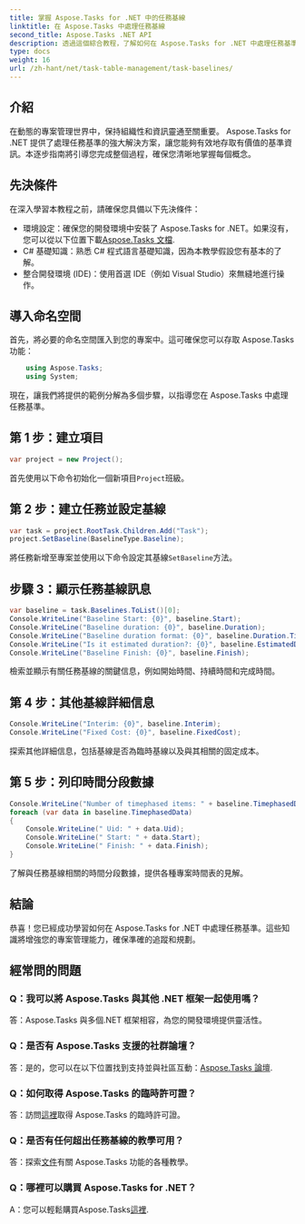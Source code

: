 ```yaml
---
title: 掌握 Aspose.Tasks for .NET 中的任務基線
linktitle: 在 Aspose.Tasks 中處理任務基線
second_title: Aspose.Tasks .NET API
description: 透過這個綜合教程，了解如何在 Aspose.Tasks for .NET 中處理任務基準。立即增強您的專案管理技能！
type: docs
weight: 16
url: /zh-hant/net/task-table-management/task-baselines/
---
```

## 介紹
在動態的專案管理世界中，保持組織性和資訊靈通至關重要。 Aspose.Tasks for .NET 提供了處理任務基準的強大解決方案，讓您能夠有效地存取有價值的基準資訊。本逐步指南將引導您完成整個過程，確保您清晰地掌握每個概念。
## 先決條件
在深入學習本教程之前，請確保您具備以下先決條件：
- 環境設定：確保您的開發環境中安裝了 Aspose.Tasks for .NET。如果沒有，您可以從以下位置下載[Aspose.Tasks 文檔](https://reference.aspose.com/tasks/net/).
- C# 基礎知識：熟悉 C# 程式語言基礎知識，因為本教學假設您有基本的了解。
- 整合開發環境 (IDE)：使用首選 IDE（例如 Visual Studio）來無縫地進行操作。
## 導入命名空間
首先，將必要的命名空間匯入到您的專案中。這可確保您可以存取 Aspose.Tasks 功能：
```csharp
    using Aspose.Tasks;
    using System;
```
現在，讓我們將提供的範例分解為多個步驟，以指導您在 Aspose.Tasks 中處理任務基準。
## 第 1 步：建立項目
```csharp
var project = new Project();
```
首先使用以下命令初始化一個新項目`Project`班級。
## 第 2 步：建立任務並設定基線
```csharp
var task = project.RootTask.Children.Add("Task");
project.SetBaseline(BaselineType.Baseline);
```
將任務新增至專案並使用以下命令設定其基線`SetBaseline`方法。
## 步驟 3：顯示任務基線訊息
```csharp
var baseline = task.Baselines.ToList()[0];
Console.WriteLine("Baseline Start: {0}", baseline.Start);
Console.WriteLine("Baseline duration: {0}", baseline.Duration);
Console.WriteLine("Baseline duration format: {0}", baseline.Duration.TimeUnit);
Console.WriteLine("Is it estimated duration?: {0}", baseline.EstimatedDuration);
Console.WriteLine("Baseline Finish: {0}", baseline.Finish);
```
檢索並顯示有關任務基線的關鍵信息，例如開始時間、持續時間和完成時間。
## 第 4 步：其他基線詳細信息
```csharp
Console.WriteLine("Interim: {0}", baseline.Interim);
Console.WriteLine("Fixed Cost: {0}", baseline.FixedCost);
```
探索其他詳細信息，包括基線是否為臨時基線以及與其相關的固定成本。
## 第 5 步：列印時間分段數據
```csharp
Console.WriteLine("Number of timephased items: " + baseline.TimephasedData.Count);
foreach (var data in baseline.TimephasedData)
{
    Console.WriteLine(" Uid: " + data.Uid);
    Console.WriteLine(" Start: " + data.Start);
    Console.WriteLine(" Finish: " + data.Finish);
}
```
了解與任務基線相關的時間分段數據，提供各種專案時間表的見解。
## 結論
恭喜！您已經成功學習如何在 Aspose.Tasks for .NET 中處理任務基準。這些知識將增強您的專案管理能力，確保準確的追蹤和規劃。
## 經常問的問題
### Q：我可以將 Aspose.Tasks 與其他 .NET 框架一起使用嗎？
答：Aspose.Tasks 與多個.NET 框架相容，為您的開發環境提供靈活性。
### Q：是否有 Aspose.Tasks 支援的社群論壇？
答：是的，您可以在以下位置找到支持並與社區互動：[Aspose.Tasks 論壇](https://forum.aspose.com/c/tasks/15).
### Q：如何取得 Aspose.Tasks 的臨時許可證？
答：訪問[這裡](https://purchase.aspose.com/temporary-license/)取得 Aspose.Tasks 的臨時許可證。
### Q：是否有任何超出任務基線的教學可用？
答：探索[文件](https://reference.aspose.com/tasks/net/)有關 Aspose.Tasks 功能的各種教學。
### Q：哪裡可以購買 Aspose.Tasks for .NET？
 A：您可以輕鬆購買Aspose.Tasks[這裡](https://purchase.aspose.com/buy).